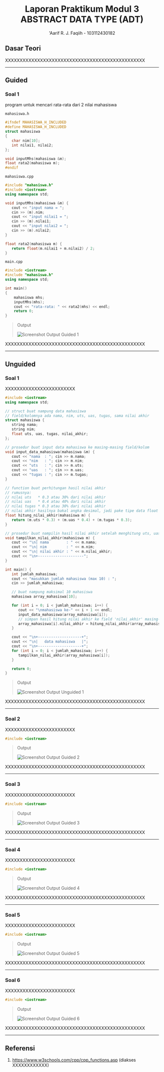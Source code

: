 <h1 align="center">Laporan Praktikum Modul 3 <br> ABSTRACT DATA TYPE (ADT)</h1>
<p align="center">'Aarif R. J. Faqiih - 103112430182</p>

## Dasar Teori

XXXXXXXXXXXXXXXXXXXXXXXXXXXXXXXXXXXXXXXXXXXXXXXX

---

## Guided

### Soal 1

program untuk mencari rata-rata dari 2 nilai mahasiswa

<code>mahasiswa.h</code>

```cpp
#ifndef MAHASISWA_H_INCLUDED
#define MAHASISWA_H_INCLUDED
struct mahasiswa
{
   char nim[10];
   int nilai1, nilai2;
};

void inputMhs(mahasiswa &m);
float rata2(mahasiswa m);
#endif
```

<code>mahasiswa.cpp</code>

```cpp
#include "mahasiswa.h"
#include <iostream>
using namespace std;

void inputMhs(mahasiswa &m) {
   cout << "input nama = ";
   cin >> (m).nim;
   cout << "input nilai1 = ";
   cin >> (m).nilai1;
   cout << "input nilai2 = ";
   cin >> (m).nilai2;
}

float rata2(mahasiswa m) {
   return float(m.nilai1 + m.nilai2) / 2;
}
```
<code>main.cpp</code>

```cpp
#include <iostream>
#include "mahasiswa.h"
using namespace std;

int main()
{
    mahasiswa mhs;
    inputMhs(mhs);
    cout << "rata-rata: " << rata2(mhs) << endl;
    return 0;
}
```

> Output
> 
> ![Screenshot Output Guided 1](output/ss_guided_1.jpg)

XXXXXXXXXXXXXXXXXXXXXXXXXXXXXXXXXXXXXXXXXXXXXXXX

---

## Unguided

### Soal 1

XXXXXXXXXXXXXXXXXXXXXXXX

```cpp
#include <iostream>
using namespace std;

// struct buat nampung data mahasiswa
// field/kolomnya ada nama, nim, uts, uas, tugas, sama nilai akhir
struct mahasiswa {
   string nama;
   string nim;
   float uts, uas, tugas, nilai_akhir;
};

// prosedur buat input data mahasiswa ke masing-masing field/kolom
void input_data_mahasiswa(mahasiswa &m) {
   cout << "nama  : "; cin >> m.nama;
   cout << "nim   : "; cin >> m.nim;
   cout << "uts   : "; cin >> m.uts;
   cout << "uas   : "; cin >> m.uas;
   cout << "tugas : "; cin >> m.tugas;
}

// function buat perhitungan hasil nilai akhir
// rumusnya:
// nilai uts   * 0.3 atau 30% dari nilai akhir
// nilai uas   * 0.4 atau 40% dari nilai akhir
// nilai tugas * 0.3 atau 30% dari nilai akhir
// nilai akhir hasilnya bakal angka desimal, jadi pake tipe data float
float hitung_nilai_akhir(mahasiswa m) {
   return (m.uts * 0.3) + (m.uas * 0.4) + (m.tugas * 0.3);
}

// prosedur buat nampilin hasil nilai akhir setelah menghitung uts, uas, dan tugas
void tampilkan_nilai_akhir(mahasiswa m) {
   cout << "\n| nama        : " << m.nama;
   cout << "\n| nim         : " << m.nim;
   cout << "\n| nilai akhir : " << m.nilai_akhir;
   cout << "\n+---------------------";
}

int main() {
   int jumlah_mahasiswa;
   cout << "masukkan jumlah mahasiswa (max 10) : ";
   cin >> jumlah_mahasiswa;

   // buat nampung maksimal 10 mahasiswa
   mahasiswa array_mahasiswa[10];

   for (int i = 0; i < jumlah_mahasiswa; i++) {
      cout << "\nmahasiswa ke-" << i + 1 << endl;
      input_data_mahasiswa(array_mahasiswa[i]);
      // simpan hasil hitung nilai akhir ke field 'nilai_akhir' masing-masing mahasiswa
      array_mahasiswa[i].nilai_akhir = hitung_nilai_akhir(array_mahasiswa[i]);
   }

   cout << "\n+--------------------+";
   cout << "\n|   data mahasiswa   |";
   cout << "\n+--------------------+";
   for (int i = 0; i < jumlah_mahasiswa; i++) {
      tampilkan_nilai_akhir(array_mahasiswa[i]);
   }

   return 0;
}
```

> Output
> 
> ![Screenshot Output Unguided 1](output/ss_unguided_1.jpg)

XXXXXXXXXXXXXXXXXXXXXXXXXXXXXXXXXXXXXXXXXXXXXXXX

---

### Soal 2

XXXXXXXXXXXXXXXXXXXXXXXX

```cpp
#include <iostream>
```

> Output
> 
> ![Screenshot Output Guided 2](output/ss_guided_2.jpg)

XXXXXXXXXXXXXXXXXXXXXXXXXXXXXXXXXXXXXXXXXXXXXXXX

---

### Soal 3

XXXXXXXXXXXXXXXXXXXXXXXX

```cpp
#include <iostream>
```

> Output
> 
> ![Screenshot Output Guided 3](output/ss_guided_3.jpg)

XXXXXXXXXXXXXXXXXXXXXXXXXXXXXXXXXXXXXXXXXXXXXXXX

---

### Soal 4

XXXXXXXXXXXXXXXXXXXXXXXX

```cpp
#include <iostream>
```

> Output
> 
> ![Screenshot Output Guided 4](output/ss_guided_4.jpg)

XXXXXXXXXXXXXXXXXXXXXXXXXXXXXXXXXXXXXXXXXXXXXXXX

---

### Soal 5

XXXXXXXXXXXXXXXXXXXXXXXX

```cpp
#include <iostream>
```

> Output
> 
> ![Screenshot Output Guided 5](output/ss_guided_5.jpg)

XXXXXXXXXXXXXXXXXXXXXXXXXXXXXXXXXXXXXXXXXXXXXXXX

---

### Soal 6

XXXXXXXXXXXXXXXXXXXXXXXX

```cpp
#include <iostream>
```

> Output
> 
> ![Screenshot Output Guided 6](output/ss_guided_6.jpg)

XXXXXXXXXXXXXXXXXXXXXXXXXXXXXXXXXXXXXXXXXXXXXXXX

---

## Referensi

1. https://www.w3schools.com/cpp/cpp_functions.asp (diakses XXXXXXXXXXXX)
